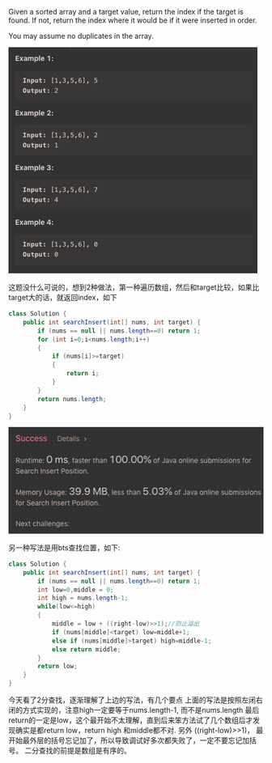 Given a sorted array and a target value, return the index if the target is found. If not, return the index where it would be if it were inserted in order.

You may assume no duplicates in the array.

![GitHub Logo](/image/35.1.png)

这题没什么可说的，想到2种做法，第一种遍历数组，然后和target比较，如果比target大的话，就返回index，如下
```java
class Solution {
    public int searchInsert(int[] nums, int target) {
        if (nums == null || nums.length==0) return 1;
        for (int i=0;i<nums.length;i++)
        {
            if (nums[i]>=target)
            {
                return i;
            }
        }
        return nums.length;
    }
}
```
![GitHub Logo](/image/35.png)

另一种写法是用bts查找位置，如下:
```java
class Solution {
    public int searchInsert(int[] nums, int target) {
        if (nums == null || nums.length==0) return 1;  
        int low=0,middle = 0;
        int high = nums.length-1;
        while(low<=high)
        {
            middle = low + ((right-low)>>1);//防止溢出
            if (nums[middle]<target) low=middle+1;
            else if (nums[middle]>target) high=middle-1; 
            else return middle; 
        }
        return low;
    }
}
```
今天看了2分查找，逐渐理解了上边的写法，有几个要点
上面的写法是按照左闭右闭的方式实现的，注意high一定要等于nums.length-1, 而不是nums.length
最后return的一定是low，这个最开始不太理解，直到后来笨方法试了几个数组后才发现确实是都return low，return high 和middle都不对.
另外 ((right-low)>>1)， 最开始最外层的括号忘记加了，所以导致调试好多次都失败了，一定不要忘记加括号。
二分查找的前提是数组是有序的。